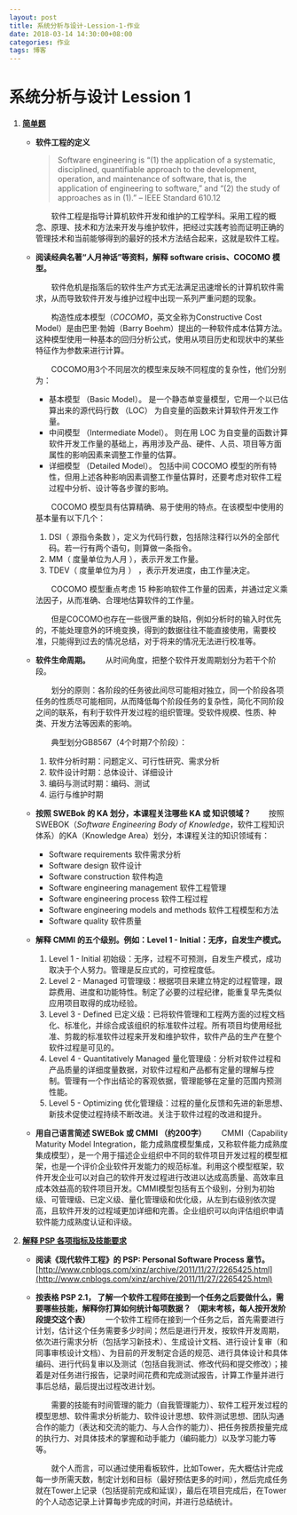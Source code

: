 ```yaml
---
layout: post
title: 系统分析与设计-Lession-1-作业
date: 2018-03-14 14:30:00+08:00
categories: 作业
tags: 博客
---
```


# 系统分析与设计 Lession 1

1. **<u>简单题</u>**
   - **软件工程的定义**
     > Software engineering is “(1) the application of a systematic, disciplined, quantifiable approach to the development, operation, and maintenance of software, that is, the application of engineering to software,” and “(2) the study of approaches as in (1).” – IEEE Standard 610.12

     ​　　软件工程是指导计算机软件开发和维护的工程学科。采用工程的概念、原理、技术和方法来开发与维护软件，把经过实践考验而证明正确的管理技术和当前能够得到的最好的技术方法结合起来，这就是软件工程。
   - **阅读经典名著“人月神话”等资料，解释 software crisis、COCOMO 模型。**

     ​　　软件危机是指落后的软件生产方式无法满足迅速增长的计算机软件需求，从而导致软件开发与维护过程中出现一系列严重问题的现象。

     ​　　构造性成本模型（*COCOMO*，英文全称为Constructive Cost Model）是由巴里·勃姆（Barry Boehm）提出的一种软件成本估算方法。这种模型使用一种基本的回归分析公式，使用从项目历史和现状中的某些特征作为参数来进行计算。

     　　COCOMO用3个不同层次的模型来反映不同程度的复杂性，他们分别为：

     - 基本模型 （Basic Model）。 是一个静态单变量模型，它用一个以已估算出来的源代码行数 （LOC） 为自变量的函数来计算软件开发工作量。
     - 中间模型 （Intermediate Model）。 则在用 LOC 为自变量的函数计算软件开发工作量的基础上，再用涉及产品、硬件、人员、项目等方面属性的影响因素来调整工作量的估算。
     - 详细模型 （Detailed Model）。 包括中间 COCOMO 模型的所有特性，但用上述各种影响因素调整工作量估算时，还要考虑对软件工程过程中分析、设计等各步骤的影响。

     ​　　COCOMO 模型具有估算精确、易于使用的特点。在该模型中使用的基本量有以下几个：

     1. DSI（ 源指令条数 ），定义为代码行数，包括除注释行以外的全部代码。若一行有两个语句，则算做一条指令。
     2. MM（ 度量单位为人月 ），表示开发工作量。
     3. TDEV（ 度量单位为月 ） ，表示开发进度，由工作量决定。 

     ​　　COCOMO 模型重点考虑 15 种影响软件工作量的因素，并通过定义乘法因子，从而准确、合理地估算软件的工作量。

     　　但是COCOMO也存在一些很严重的缺陷，例如分析时的输入时优先的，不能处理意外的环境变换，得到的数据往往不能直接使用，需要校准，只能得到过去的情况总结，对于将来的情况无法进行校准等。

   - **软件生命周期。**
     ​　　从时间角度，把整个软件开发周期划分为若干个阶段。

     ​　　划分的原则：各阶段的任务彼此间尽可能相对独立，同一个阶段各项任务的性质尽可能相同，从而降低每个阶段任务的复杂性，简化不同阶段之间的联系，有利于软件开发过程的组织管理。受软件规模、性质、种类、开发方法等因素的影响。

     ​　　典型划分GB8567（4个时期7个阶段）：

     1. 软件分析时期：问题定义、可行性研究、需求分析
     2. 软件设计时期：总体设计、详细设计
     3. 编码与测试时期：编码、测试
     4. 运行与维护时期

   - **按照 SWEBok 的 KA 划分，本课程关注哪些 KA 或 知识领域？**
     ​　　按照SWEBOK（*Software Engineering Body of Knowledge*，软件工程知识体系）的KA（Knowledge Area）划分，本课程关注的知识领域有：

     - Software requirements  软件需求分析
     - Software design  软件设计
     - Software construction  软件构造
     - Software engineering management  软件工程管理
     - Software engineering process  软件工程过程
     - Software engineering models and methods  软件工程模型和方法
     - Software quality  软件质量

   - **解释 CMMI 的五个级别。例如：Level 1 - Initial：无序，自发生产模式。**
     1. Level 1 - Initial 初始级：无序，过程不可预测，自发生产模式，成功取决于个人努力。管理是反应式的，可控程度低。
     2. Level 2 - Managed 可管理级：根据项目来建立特定的过程管理，跟踪费用、进度和功能特性。制定了必要的过程纪律，能重复早先类似应用项目取得的成功经验。
     3. Level 3 - Defined 已定义级：已将软件管理和工程两方面的过程文档化、标准化，并综合成该组织的标准软件过程。所有项目均使用经批准、剪裁的标准软件过程来开发和维护软件，软件产品的生产在整个软件过程是可见的。
     4. Level 4 - Quantitatively Managed 量化管理级：分析对软件过程和产品质量的详细度量数据，对软件过程和产品都有定量的理解与控制。管理有一个作出结论的客观依据，管理能够在定量的范围内预测性能。
     5. Level 5 - Optimizing 优化管理级：过程的量化反馈和先进的新思想、新技术促使过程持续不断改进。关注于软件过程的改进和提升。

   - **用自己语言简述 SWEBok 或 CMMI （约200字）**
     ​　　CMMI（Capability Maturity Model Integration，能力成熟度模型集成，又称软件能力成熟度集成模型），是一个用于描述企业组织中不同的软件项目开发过程的模型框架，也是一个评价企业软件开发能力的规范标准。利用这个模型框架，软件开发企业可以对自己的软件开发过程进行改进以达成高质量、高效率且成本效益高的软件项目开发。CMMI模型包括有五个级别，分别为初始级、可管理级、已定义级、量化管理级和优化级，从左到右级别依次提高，且软件开发的过程域更加详细和完善。企业组织可以向评估组织申请软件能力成熟度认证和评级。

2. **<u>解释 PSP 各项指标及技能要求</u>**
   - **阅读《现代软件工程》的 PSP: Personal Software Process 章节。**
      [http://www.cnblogs.com/xinz/archive/2011/11/27/2265425.html](http://www.cnblogs.com/xinz/archive/2011/11/27/2265425.html)

   - **按表格 PSP 2.1， 了解一个软件工程师在接到一个任务之后要做什么，需要哪些技能，解释你打算如何统计每项数据？ （期末考核，每人按开发阶段提交这个表）**
     ​　　一个软件工程师在接到一个任务之后，首先需要进行计划，估计这个任务需要多少时间；然后是进行开发，按软件开发周期，依次进行需求分析（包括学习新技术）、生成设计文档、进行设计复审（和同事审核设计文档）、为目前的开发制定合适的规范、进行具体设计和具体编码、进行代码复审以及测试（包括自我测试、修改代码和提交修改）；接着是对任务进行报告，记录时间花费和完成测试报告，计算工作量并进行事后总结，最后提出过程改进计划。

     ​　　需要的技能有时间管理的能力（自我管理能力）、软件工程开发过程的模型思想、软件需求分析能力、软件设计思想、软件测试思想、团队沟通合作的能力（表达和交流的能力、与人合作的能力）、把任务按质按量完成的执行力、对具体技术的掌握和动手能力（编码能力）以及学习能力等等。

     ​　　就个人而言，可以通过使用看板软件，比如Tower，先大概估计完成每一步所需天数，制定计划和目标（最好预估更多的时间），然后完成任务就在Tower上记录（包括提前完成和延误），最后在项目完成后，在Tower的个人动态记录上计算每步完成的时间，并进行总结统计。